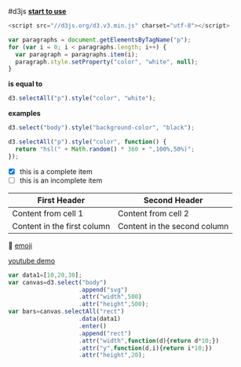 #d3js
**[start to use](http://d3js.org/)**
```javascript
<script src="//d3js.org/d3.v3.min.js" charset="utf-8"></script>
```




```javascript
var paragraphs = document.getElementsByTagName("p");
for (var i = 0; i < paragraphs.length; i++) {
  var paragraph = paragraphs.item(i);
  paragraph.style.setProperty("color", "white", null);
}
```
**is equal to**
```javascript
d3.selectAll("p").style("color", "white");
```
**examples**
```javascript
d3.select("body").style("background-color", "black");
```
```javascript
d3.selectAll("p").style("color", function() {
  return "hsl(" + Math.random() * 360 + ",100%,50%)";
});
```
- [x] this is a complete item
- [ ] this is an incomplete item

First Header | Second Header
------------ | -------------
Content from cell 1 | Content from cell 2
Content in the first column | Content in the second column

:dart:
[emoji](http://www.emoji-cheat-sheet.com/)

[youtube demo]()
```javascript
var data1=[10,20,30];
var canvas=d3.select("body")
					.append("svg")
					.attr("width",500)
					.attr("height",500);
var bars=canvas.selectAll("rect")
					.data(data1)
					.enter()
					.append("rect")
					.attr("width",function(d){return d*10;})
					.attr("y",function(d,i){return i*10;})
					.attr("height",20);
```
